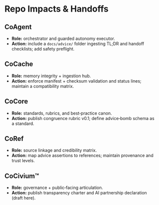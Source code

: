 # Repo Impacts & Handoffs

## CoAgent
- **Role:** orchestrator and guarded autonomy executor.
- **Action:** include a `docs/advice/` folder ingesting TL;DR and handoff checklists; add safety preflight.

## CoCache
- **Role:** memory integrity + ingestion hub.
- **Action:** enforce manifest + checksum validation and status lines; maintain a compatibility matrix.

## CoCore
- **Role:** standards, rubrics, and best‑practice canon.
- **Action:** publish congruence rubric v0.1; define advice‑bomb schema as a standard.

## CoRef
- **Role:** source linkage and credibility matrix.
- **Action:** map advice assertions to references; maintain provenance and trust levels.

## CoCivium™
- **Role:** governance + public‑facing articulation.
- **Action:** publish transparency charter and AI partnership declaration (draft here).

